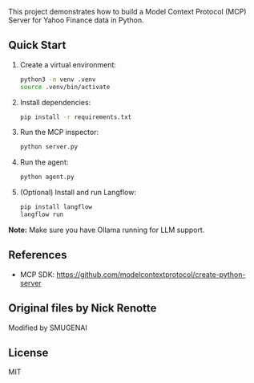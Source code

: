 
This project demonstrates how to build a Model Context Protocol (MCP) Server for Yahoo Finance data in Python.

## Quick Start

1. Create a virtual environment:
   ```zsh
   python3 -m venv .venv
   source .venv/bin/activate
   ```
2. Install dependencies:
   ```zsh
   pip install -r requirements.txt
   ```
3. Run the MCP inspector:
   ```zsh
   python server.py
   ```
4. Run the agent:
   ```zsh
   python agent.py
   ```
5. (Optional) Install and run Langflow:
   ```zsh
   pip install langflow
   langflow run
   ```

**Note:** Make sure you have Ollama running for LLM support.

## References
- MCP SDK: https://github.com/modelcontextprotocol/create-python-server

## Original files by Nick Renotte
 Modified by SMUGENAI

## License
MIT
